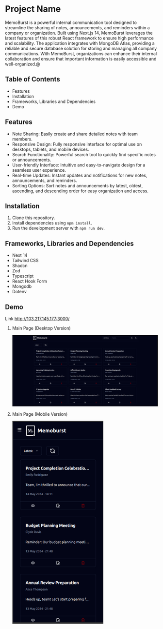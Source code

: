 # Project Name

MemoBurst is a powerful internal communication tool designed to streamline the sharing of notes, announcements, and reminders within a company or organization. Built using Next.js 14, MemoBurst leverages the latest features of this robust React framework to ensure high performance and scalability. The application integrates with MongoDB Atlas, providing a reliable and secure database solution for storing and managing all company communications. With MemoBurst, organizations can enhance their internal collaboration and ensure that important information is easily accessible and well-organized.@

## Table of Contents

- Features
- Installation
- Frameworks, Libraries and Dependencies
- Demo

## Features

- Note Sharing: Easily create and share detailed notes with team members.
- Responsive Design: Fully responsive interface for optimal use on desktops, tablets, and mobile devices.
- Search Functionality: Powerful search tool to quickly find specific notes or announcements.
- User-friendly Interface: Intuitive and easy-to-navigate design for a seamless user experience.
- Real-time Updates: Instant updates and notifications for new notes, announcements, and reminders.
- Sorting Options: Sort notes and announcements by latest, oldest, ascending, and descending order for easy organization and access.

## Installation

1. Clone this repository.
2. Install dependencies using `npm install`.
3. Run the development server with `npm run dev`.

## Frameworks, Libraries and Dependencies

- Next 14
- Tailwind CSS
- Shadcn
- Zod
- Typescript
- React Hook Form
- Mongodb
- Dotenv

## Demo

Link
http://103.217.145.177:3000/

1. Main Page (Desktop Version)

   <img src="public/ss_main_d.png" alt="Main Page (Desktop Version)">

2. Main Page (Mobile Version)

   <img src="public/ss_main_m.png" alt="Main Page (Mobile Version)" width="300">
